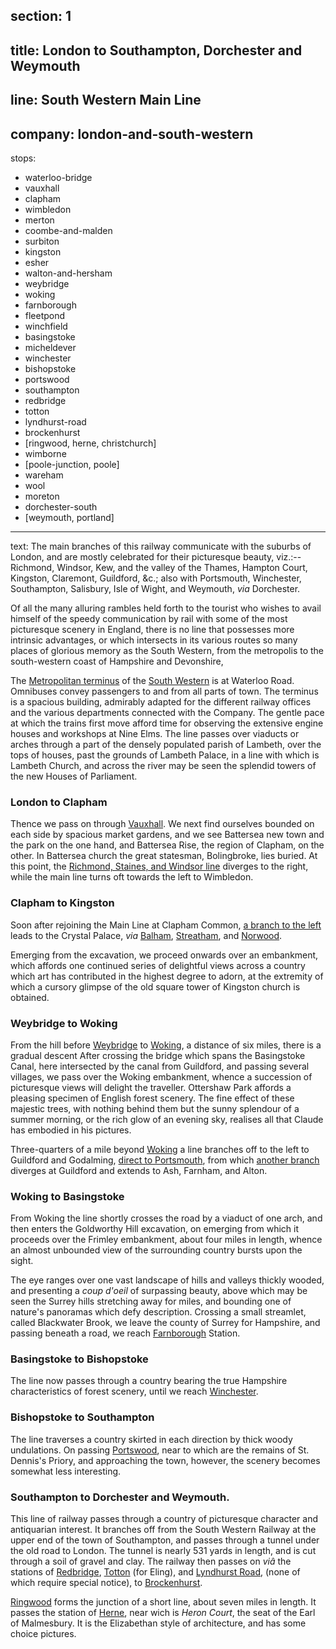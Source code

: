 ﻿section: 1
----
title: London to Southampton, Dorchester and Weymouth
----
line: South Western Main Line
----
company: london-and-south-western
----
stops:
- waterloo-bridge
- vauxhall
- clapham
- wimbledon
- merton
- coombe-and-malden
- surbiton
- kingston
- esher
- walton-and-hersham
- weybridge
- woking
- farnborough
- fleetpond
- winchfield
- basingstoke
- micheldever
- winchester
- bishopstoke
- portswood
- southampton
- redbridge
- totton
- lyndhurst-road
- brockenhurst
- [ringwood, herne, christchurch]
- wimborne
- [poole-junction, poole]
- wareham
- wool
- moreton
- dorchester-south
- [weymouth, portland]
----
text: The main branches of this railway communicate with the suburbs of London, and are mostly celebrated for their picturesque beauty, viz.:-- Richmond, Windsor, Kew, and the valley of the Thames, Hampton Court, Kingston, Claremont, Guildford, &c.; also with Portsmouth, Winchester, Southampton, Salisbury, Isle of Wight, and Weymouth, *via* Dorchester.

Of all the many alluring rambles held forth to the tourist who wishes to avail himself of the speedy communication by rail with some of the most picturesque scenery in England, there is no line that possesses more intrinsic advantages, or which intersects in its various routes so many places of glorious memory as the South Western, from the metropolis to the south-western coast of Hampshire and Devonshire,

The [Metropolitan terminus](/stations/waterloo-bridge) of the [South Western](/companies/london-and-south-western) is at Waterloo Road. Omnibuses convey passengers to and from all parts of town. The terminus is a spacious building, admirably adapted for the different railway offices and the various departments connected with the Company. The gentle pace at which the trains first move afford time for observing the extensive engine houses and workshops at Nine Elms. The line passes over viaducts or arches through a part of the densely populated parish of Lambeth, over the tops of houses, past the grounds of Lambeth Palace, in a line with which is Lambeth Church, and across the river may be seen the splendid towers of the new Houses of Parliament.

### London to Clapham
Thence we pass on through [Vauxhall](/stations/vauxhall). We next find ourselves bounded on each side by spacious market gardens, and we see Battersea new town and the park on the one hand, and Battersea Rise, the region of Clapham, on the other. In Battersea church the great statesman, Bolingbroke, lies buried. At this point, the [Richmond, Staines, and Windsor line](/routes/london-to-richmond-staines-wokingham-and-reading) diverges to the right, while the main line turns oft towards the left to Wimbledon.

### Clapham to Kingston
Soon after rejoining the Main Line at Clapham Common, [a branch to the left](/routes/victoria-to-crystal-palace) leads to the Crystal Palace, *via* [Balham](/stations/balham), [Streatham](/stations/streatham), and [Norwood](/stations/norwood-lower).

Emerging from the excavation, we proceed onwards over an embankment, which affords one continued series of delightful views across a country which art has contributed in the highest degree to adorn, at the extremity of which a cursory glimpse of the old square tower of Kingston church is obtained.

### Weybridge to Woking
From the hill before [Weybridge](/stations/weybridge) to [Woking](/stations/woking), a distance of six miles, there is a gradual descent After crossing the bridge which spans the Basingstoke Canal, here intersected by the canal from Guildford, and passing several villages, we pass over the Woking embankment, whence a succession of picturesque views will delight the traveller. Ottershaw Park affords a pleasing specimen of English forest scenery. The fine effect of these majestic trees, with nothing behind them but the sunny splendour of a summer morning, or the rich glow of an evening sky, realises all that Claude has embodied in his pictures.

Three-quarters of a mile beyond [Woking](/stations/woking) a line branches off to the left to Guildford and Godalming, [direct to Portsmouth](/routes/woking-to-godalming-and-portsmouth), from which [another branch](/routes/guildford-to-farnham-and-alton) diverges at Guildford and extends to Ash, Farnham, and Alton.

### Woking to Basingstoke
From Woking the line shortly crosses the road by a viaduct of one arch, and then enters the Goldworthy Hill excavation, on emerging from which it proceeds over the Frimley embankment, about four miles in length, whence an almost unbounded view of the surrounding country bursts upon the sight.

The eye ranges over one vast landscape of hills and valleys thickly wooded, and presenting a *coup d'oeil* of surpassing beauty, above which may be seen the Surrey hills stretching away for miles, and bounding one of nature's panoramas which defy description. Crossing a small streamlet, called Blackwater Brook, we leave the county of Surrey for Hampshire, and passing beneath a road, we reach [Farnborough](/stations/farnborough) Station.

### Basingstoke to Bishopstoke
The line now passes through a country bearing the true Hampshire characteristics of forest scenery, until we reach [Winchester](/stations/winchester).

### Bishopstoke to Southampton
The line traverses a country skirted in each direction by thick woody undulations. On passing [Portswood](/stations/portswood), near to which are the remains of St. Dennis's Priory, and approaching the town, however, the scenery becomes somewhat less interesting.

### Southampton to Dorchester and Weymouth.
This line of railway passes through a country of picturesque character and antiquarian interest. It branches off from the South Western Railway at the upper end of the town of Southampton, and passes through a tunnel under the old road to London. The tunnel is nearly 531 yards in length, and is cut through a soil of gravel and clay. The railway then passes on *viâ* the stations of [Redbridge](/stations/redbridge), [Totton](/stations/totton) (for Eling), and [Lyndhurst Road](/stations/lyndhurst-road), (none of which require special notice), to [Brockenhurst](/stations/brockenhurst).

[Ringwood](/stations/ringwood) forms the junction of a short line, about seven miles in length. It passes the station of [Herne](/stations/herne), near wich is *Heron Court*, the seat of the Earl of Malmesbury. It is the Elizabethan style of architecture, and has some choice pictures.
